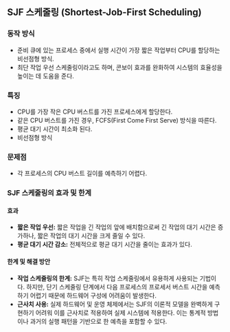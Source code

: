 ## SJF 스케줄링 (Shortest-Job-First Scheduling)

### 동작 방식
- 준비 큐에 있는 프로세스 중에서 실행 시간이 가장 짧은 작업부터 CPU를 할당하는 비선점형 방식.
- 최단 작업 우선 스케줄링이라고도 하며, 콘보이 효과를 완화하여 시스템의 효율성을 높이는 데 도움을 준다.

### 특징
- CPU를 가장 작은 CPU 버스트를 가진 프로세스에게 할당한다.
- 같은 CPU 버스트를 가진 경우, FCFS(First Come First Serve) 방식을 따른다.
- 평균 대기 시간이 최소화 된다.
- 비선점형 방식

### 문제점
- 각 프로세스의 CPU 버스트 길이를 예측하기 어렵다.


### SJF 스케줄링의 효과 및 한계

#### 효과
- **짧은 작업 우선:** 짧은 작업을 긴 작업의 앞에 배치함으로써 긴 작업의 대기 시간은 증가하나, 짧은 작업의 대기 시간을 크게 줄일 수 있다.
- **평균 대기 시간 감소:** 전체적으로 평균 대기 시간을 줄이는 효과가 있다.

#### 한계 및 해결 방안
- **작업 스케줄링의 한계:** SJF는 특히 작업 스케줄링에서 유용하게 사용되는 기법이다. 하지만, 단기 스케줄링 단계에서 다음 프로세스의 프로세서 버스트 시간을 예측하기 어렵기 때문에 하드웨어 구성에 어려움이 발생한다.
- **근사치 사용:** 실제 하드웨어 및 운영 체제에서는 SJF의 이론적 모델을 완벽하게 구현하기 어려워 이를 근사치로 적용하여 실제 시스템에 적용한다. 이는 통계적 방법이나 과거의 실행 패턴을 기반으로 한 예측을 포함할 수 있다.
